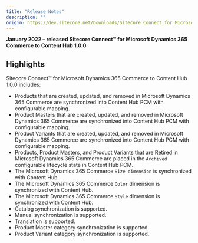 ```yaml
---
title: "Release Notes"
description: ""
origin: https://dev.sitecore.net/Downloads/Sitecore_Connect_for_Microsoft_Dynamics_365_Commerce/1x/Sitecore_Connect_for_Microsoft_Dynamics_365_Commerce_100/Release_Notes
---
```


**January 2022 – released Sitecore Connect™ for Microsoft Dynamics 365 Commerce to Content Hub 1.0.0**

## Highlights

Sitecore Connect™ for Microsoft Dynamics 365 Commerce to Content Hub 1.0.0 includes:

-   Products that are created, updated, and removed in Microsoft Dynamics 365 Commerce are synchronized into Content Hub PCM with configurable mapping​.
-   Product Masters that are created, updated, and removed in Microsoft Dynamics 365 Commerce are synchronized into Content Hub PCM with configurable mapping.​​​
-   Product Variants that are created, updated, and removed in Microsoft Dynamics 365 Commerce are synchronized into Content Hub PCM with configurable mapping.​​​
-   Products, Product Masters, and Product Variants that are Retired in Microsoft Dynamics 365 Commerce are placed in the `Archived` configurable lifecycle state in Content Hub PCM.
-   The Microsoft Dynamics 365 Commerce `Size dimension` is synchronized with Content Hub.
-   The Microsoft Dynamics 365 Commerce `Color` dimension is synchronized with Content Hub.
-   The Microsoft Dynamics 365 Commerce `Style` dimension is synchronized with Content Hub.
-   Catalog synchronization is supported.
-   Manual synchronization is supported.
-   Translation is supported.
-   Product Master category synchronization is supported.
-   Product Variant category synchronization is supported.